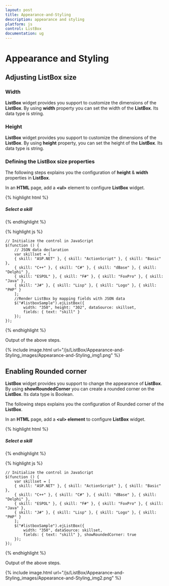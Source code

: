 ```yaml
---
layout: post
title: Appearance-and-Styling
description: appearance and styling
platform: js
control: ListBox
documentation: ug
---
```


# Appearance and Styling

## Adjusting ListBox size

### Width

**ListBox** widget provides you support to customize the dimensions of the **ListBox**. By using **width** property you can set the width of the **ListBox**. Its data type is string.

### Height

**ListBox** widget provides you support to customize the dimensions of the **ListBox**. By using **height** property, you can set the height of the **ListBox**. Its data type is string.

### Defining the ListBox size properties

The following steps explains you the configuration of **height** & **width** properties in **ListBox**.

In an **HTML** page, add a **&lt;ul&gt;** element to configure **ListBox** widget.

{% highlight html %}

<div id="control">
    <h5 class="ctrllabel">Select a skill</h5>
    <ul id="listboxSample"></ul>
</div>

{% endhighlight %}

{% highlight js %}

	// Initialize the control in JavaScript 
    $(function () {
        // JSON data declaration
        var skillset = [
        { skill: "ASP.NET" }, { skill: "ActionScript" }, { skill: "Basic" },
        { skill: "C++" }, { skill: "C#" }, { skill: "dBase" }, { skill: "Delphi" },
        { skill: "ESPOL" }, { skill: "F#" }, { skill: "FoxPro" }, { skill: "Java" },
        { skill: "J#" }, { skill: "Lisp" }, { skill: "Logo" }, { skill: "PHP" }
        ];
        //Render ListBox by mapping fields with JSON data
        $("#listboxSample").ejListBox({
            width: "350", height: "302", dataSource: skillset,
            fields: { text: "skill" }
        });
    });

{% endhighlight %}

Output of the above steps.

{% include image.html url="/js/ListBox/Appearance-and-Styling_images/Appearance-and-Styling_img1.png" %}

## Enabling Rounded corner

**ListBox** widget provides you support to change the appearance of **ListBox**. By using **showRoundedCorner** you can create a rounded corner on the **ListBox**. Its data type is Boolean.

The following steps explains you the configuration of Rounded corner of the **ListBox**.

In an **HTML** page, add a **&lt;ul&gt; element** to configure **ListBox** widget.

{% highlight html %}

<div id="control">
    <h5 class="ctrllabel">Select a skill</h5>
    <ul id="listboxSample"></ul>
</div>

{% endhighlight %}

{% highlight js %}

    // Initialize the control in JavaScript
    $(function () {
        var skillset = [
        { skill: "ASP.NET" }, { skill: "ActionScript" }, { skill: "Basic" },
        { skill: "C++" }, { skill: "C#" }, { skill: "dBase" }, { skill: "Delphi" },
        { skill: "ESPOL" }, { skill: "F#" }, { skill: "FoxPro" }, { skill: "Java" },
        { skill: "J#" }, { skill: "Lisp" }, { skill: "Logo" }, { skill: "PHP" }
        ];
        $("#listboxSample").ejListBox({
            width: "350", dataSource: skillset,
            fields: { text: "skill" }, showRoundedCorner: true
        });
    });

{% endhighlight %}

Output of the above steps.

{% include image.html url="/js/ListBox/Appearance-and-Styling_images/Appearance-and-Styling_img2.png" %}

